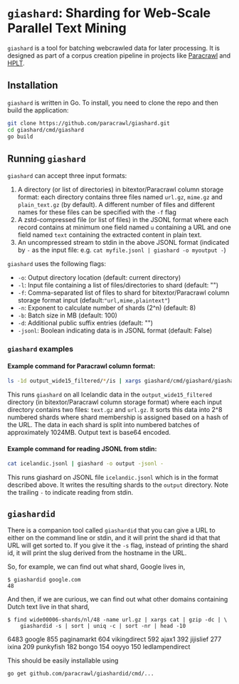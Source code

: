# `giashard`: Sharding for Web-Scale Parallel Text Mining

`giashard` is a tool for batching webcrawled data for later processing. It is designed as part of a corpus creation pipeline in projects like [Paracrawl](https://paracrawl.eu/) and [HPLT](https://hplt-project.org/). 

## Installation

`giashard` is written in Go. To install, you need to clone the repo and then build the application:

```bash
git clone https://github.com/paracrawl/giashard.git
cd giashard/cmd/giashard
go build
```

## Running `giashard`
`giashard` can accept three input formats:
1) A directory (or list of directories) in bitextor/Paracrawl column storage format: each directory contains three files named `url.gz`, `mime.gz` and `plain_text.gz` (by default). A different number of files and different names for these files can be specified with the `-f` flag
2) A zstd-compressed file (or list of files) in the JSONL format where each record contains at minimum one field named `u` containing a URL and one field named `text` containing the extracted content in plain text.
3) An uncompressed stream to stdin in the above JSONL format (indicated by `-` as the input file: e.g. `cat myfile.jsonl | giashard -o myoutput -`)

`giashard` uses the following flags:
- `-o`: Output directory location (default: current directory)
- `-l`: Input file containing a list of files/directories to shard (default: "")
- `-f`: Comma-separated list of files to shard for bitextor/Paracrawl column storage format input (default:`"url,mime,plaintext"`)
- `-n`: Exponent to calculate number of shards (2^n) (default: 8)
- `-b`: Batch size in MB (default: 100)
- `-d`: Additional public suffix entries (default: "")
- `-jsonl`: Boolean indicating data is in JSONL format (default: False)

### `giashard` examples

#### Example command for Paracrawl column format:
```bash
ls -1d output_wide15_filtered/*/is | xargs giashard/cmd/giashard/giashard -n 8 -o output_wide15_sharded -f text,url -b 1024
```

This runs `giashard` on all Icelandic data in the `output_wide15_filtered` directory (in bitextor/Paracrawl column storage format) where each input directory contains two files: `text.gz` and `url.gz`. It sorts this data into 2^8 numbered shards where shard membership is assigned based on a hash of the URL. The data in each shard is split into numbered batches of approximately 1024MB. Output text is base64 encoded.

#### Example command for reading JSONL from stdin:
```bash
cat icelandic.jsonl | giashard -o output -jsonl -
```

This runs giashard on JSONL file `icelandic.jsonl` which is in the format described above. It writes the resulting shards to the `output` directory. Note the trailing `-` to indicate reading from stdin.


## `giashardid`

There is a companion tool called `giashardid` that you can give a URL to either on the command line or stdin, and it will print the shard id that that URL will get sorted to. If you give it the `-s` flag, instead of printing the shard id, it will print the slug derived from the hostname in the URL.

So, for example, we can find out what shard, Google lives in,

    $ giashardid google.com
    48

And then, if we are curious, we can find out what other domains containing Dutch text live in that shard,

    $ find wide00006-shards/nl/48 -name url.gz | xargs cat | gzip -dc | \
        giashardid -s | sort | uniq -c | sort -nr | head -10
   6483 google
    855 paginamarkt
    604 vikingdirect
    592 ajax1
    392 jijislief
    277 ixina
    209 punkyfish
    182 bongo
    154 ooyyo
    150 ledlampendirect

This should be easily installable using

    go get github.com/paracrawl/giashardid/cmd/...

